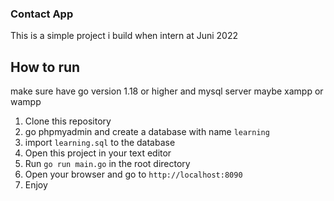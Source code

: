 ### Contact App

This is a simple project i build when intern at Juni 2022

## How to run

make sure have go version 1.18 or higher and mysql server maybe xampp or wampp

1. Clone this repository
2. go phpmyadmin and create a database with name `learning`
3. import `learning.sql` to the database
4. Open this project in your text editor
5. Run `go run main.go` in the root directory
6. Open your browser and go to `http://localhost:8090`
7. Enjoy
